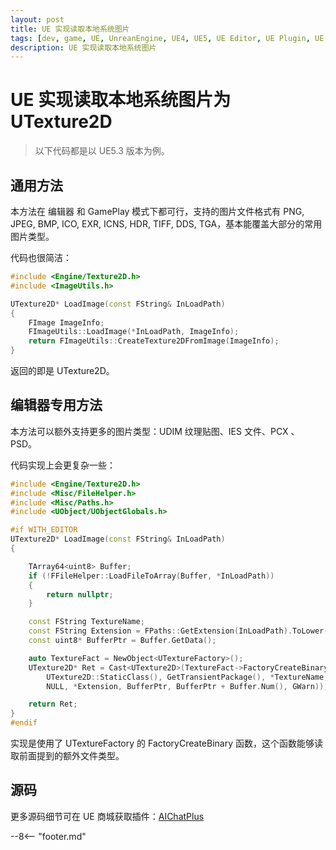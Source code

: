 ```yaml
---
layout: post
title: UE 实现读取本地系统图片
tags: [dev, game, UE, UnreanEngine, UE4, UE5, UE Editor, UE Plugin, UE Image, UE Load Image, UE Load File]
description: UE 实现读取本地系统图片
---
```

<meta property="og:title" content="UE 实现读取本地系统图片" />

# UE 实现读取本地系统图片为 UTexture2D

> 以下代码都是以 UE5.3 版本为例。

## 通用方法

本方法在 编辑器 和 GamePlay 模式下都可行，支持的图片文件格式有 PNG, JPEG, BMP, ICO, EXR, ICNS, HDR, TIFF, DDS, TGA，基本能覆盖大部分的常用图片类型。

代码也很简洁：

```cpp
#include <Engine/Texture2D.h>
#include <ImageUtils.h>

UTexture2D* LoadImage(const FString& InLoadPath)
{
	FImage ImageInfo;
	FImageUtils::LoadImage(*InLoadPath, ImageInfo);
	return FImageUtils::CreateTexture2DFromImage(ImageInfo);
}

```

返回的即是 UTexture2D。

## 编辑器专用方法

本方法可以额外支持更多的图片类型：UDIM 纹理贴图、IES 文件、PCX 、PSD。

代码实现上会更复杂一些：

```cpp
#include <Engine/Texture2D.h>
#include <Misc/FileHelper.h>
#include <Misc/Paths.h>
#include <UObject/UObjectGlobals.h>

#if WITH_EDITOR
UTexture2D* LoadImage(const FString& InLoadPath)
{

	TArray64<uint8> Buffer;
	if (!FFileHelper::LoadFileToArray(Buffer, *InLoadPath))
	{
		return nullptr;
	}

	const FString TextureName;
	const FString Extension = FPaths::GetExtension(InLoadPath).ToLower();
	const uint8* BufferPtr = Buffer.GetData();

	auto TextureFact = NewObject<UTextureFactory>();
	UTexture2D* Ret = Cast<UTexture2D>(TextureFact->FactoryCreateBinary(
		UTexture2D::StaticClass(), GetTransientPackage(), *TextureName, RF_Transient,
		NULL, *Extension, BufferPtr, BufferPtr + Buffer.Num(), GWarn));

	return Ret;
}
#endif
```

实现是使用了 UTextureFactory 的 FactoryCreateBinary 函数，这个函数能够读取前面提到的额外文件类型。

## 源码

更多源码细节可在 UE 商城获取插件：[AIChatPlus](https://www.unrealengine.com/marketplace/zh-CN/product/aichatplus-ai-chat-integration-openai-azure-claude-gemini)


--8<-- "footer.md"

